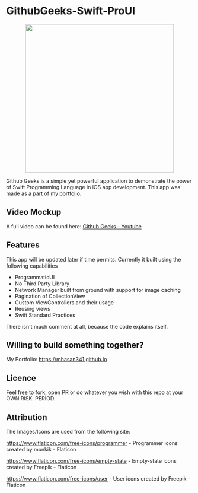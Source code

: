 # GithubGeeks-Swift-ProUI
<p align="center">
  <kbd><img height="400" src="https://github.com/mhasan341/GithubGeeks-Swift-ProUI/blob/main/banner.jpg"></kbd>
  </p>
Github Geeks is a simple yet powerful application to demonstrate the power of Swift Programming Language in iOS app development. This app was made as a part of my portfolio.

## Video Mockup
A full video can be found here: [Github Geeks - Youtube](https://youtu.be/n3_B59ncsSA)

## Features
This app will be updated later if time permits. Currently it built using the following capabilities

- ProgrammaticUI 
- No Third Party Library
- Network Manager built from ground with support for image caching
- Pagination of CollectionView
- Custom ViewControllers and their usage
- Reusing views
- Swift Standard Practices

There isn't much comment at all, because the code explains itself.

## Willing to build something together?
My Portfolio: https://mhasan341.github.io

## Licence
Feel free to fork, open PR or do whatever you wish with this repo at your OWN RISK. PERIOD.

## Attribution
The Images/Icons are used from the following site: 

https://www.flaticon.com/free-icons/programmer - Programmer icons created by monkik - Flaticon
    
https://www.flaticon.com/free-icons/empty-state - Empty-state icons created by Freepik - Flaticon
    
https://www.flaticon.com/free-icons/user - User icons created by Freepik - Flaticon
